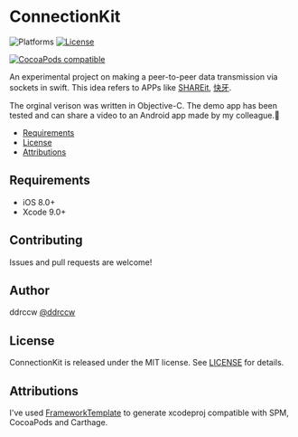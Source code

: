 # ConnectionKit

![Platforms](https://img.shields.io/badge/platform-ios-lightgrey.svg)
[![License](https://img.shields.io/cocoapods/l/Restofire.svg)](https://raw.githubusercontent.com/ddrccw/ConnectionKit/master/LICENSE)

[![CocoaPods compatible](https://img.shields.io/badge/CocoaPods-compatible-4BC51D.svg?style=flat)](https://github.com/CocoaPods/CocoaPods)

An experimental project on making a peer-to-peer data transmission via sockets in swift. This idea refers to APPs like [SHAREit](https://itunes.apple.com/app/id725215120?mt=8), [快牙](https://itunes.apple.com/cn/app/kuai-yazapya/id576309271?mt=8).

The orginal verison was written in Objective-C. The demo app has been tested and can share a video to an Android app made by my colleague.🙂

- [Requirements](#requirements)
- [License](#license)
- [Attributions](#attributions)

## Requirements

- iOS 8.0+ 
- Xcode 9.0+

## Contributing

Issues and pull requests are welcome!

## Author

ddrccw [@ddrccw](https://github.com/ddrccw)

## License

ConnectionKit is released under the MIT license. See [LICENSE](https://github.com/ddrccw/ConnectionKit/blob/master/LICENSE) for details.

## Attributions
I've used [FrameworkTemplate](https://github.com/ddrccw/FrameworkTemplate) to generate xcodeproj compatible with SPM, CocoaPods and Carthage.

